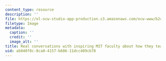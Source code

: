 ```yaml
---
content_type: resource
description: ''
file: https://ol-ocw-studio-app-production.s3.amazonaws.com/ocw-www/b2c1e39b133349be99332b11c5640078_chalk-radio.png
filetype: Image
metadata:
  caption: ''
  credit: ''
  image_alt: ''
title: Real conversations with inspiring MIT faculty about how they teach.
uid: ab040f8c-8ca0-4157-b686-11dcc409cb78
---
```

